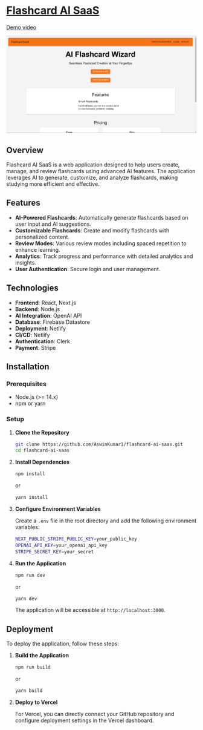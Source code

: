 # [Flashcard AI SaaS](https://flashcard-ai-saas.vercel.app/)
[Demo video](https://www.youtube.com/watch?v=h3deLl9D_Ik)


![1](assets/1.png)


## Overview

Flashcard AI SaaS is a web application designed to help users create, manage, and review flashcards using advanced AI features. The application leverages AI to generate, customize, and analyze flashcards, making studying more efficient and effective.

## Features

- **AI-Powered Flashcards**: Automatically generate flashcards based on user input and AI suggestions.
- **Customizable Flashcards**: Create and modify flashcards with personalized content.
- **Review Modes**: Various review modes including spaced repetition to enhance learning.
- **Analytics**: Track progress and performance with detailed analytics and insights.
- **User Authentication**: Secure login and user management.

## Technologies

- **Frontend**: React, Next.js
- **Backend**: Node.js
- **AI Integration**: OpenAI API
- **Database**: Firebase Datastore
- **Deployment**: Netlify
- **CI/CD**: Netlify
- **Authentication**: Clerk
- **Payment**: Stripe

## Installation

### Prerequisites

- Node.js (>= 14.x)
- npm or yarn

### Setup

1. **Clone the Repository**

   ```bash
   git clone https://github.com/AswinKumar1/flashcard-ai-saas.git
   cd flashcard-ai-saas
   ```

2. **Install Dependencies**

   ```bash
   npm install
   ```

   or

   ```bash
   yarn install
   ```

3. **Configure Environment Variables**

   Create a `.env` file in the root directory and add the following environment variables:

   ```bash
   NEXT_PUBLIC_STRIPE_PUBLIC_KEY=your_public_key
   OPENAI_API_KEY=your_openai_api_key
   STRIPE_SECRET_KEY=your_secret
   ```

4. **Run the Application**

   ```bash
   npm run dev
   ```

   or

   ```bash
   yarn dev
   ```

   The application will be accessible at `http://localhost:3000`.

## Deployment

To deploy the application, follow these steps:

1. **Build the Application**

   ```bash
   npm run build
   ```

   or

   ```bash
   yarn build
   ```

2. **Deploy to Vercel**

   For Vercel, you can directly connect your GitHub repository and configure deployment settings in the Vercel dashboard.





